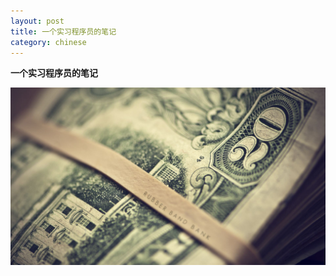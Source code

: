 ```yaml
---
layout: post
title: 一个实习程序员的笔记
category: chinese
---
```


**一个实习程序员的笔记**

<div class="row">
<div class="col-lg-12">
      <div class="thumbnail">
          <img src="/img/phd1.jpg">
      </div>
</div>
</div>

